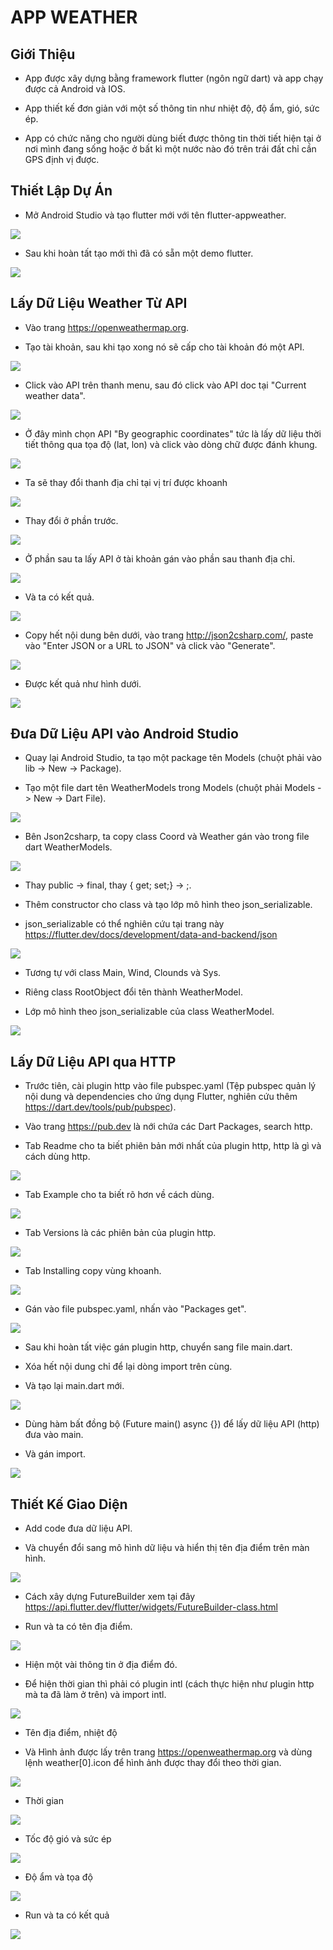 # APP WEATHER

## Giới Thiệu

* App được xây dựng bằng framework flutter (ngôn ngữ dart) và app chạy được cả Android và IOS.

* App thiết kế đơn giản với một số thông tin như nhiệt độ, độ ẩm, gió, sức ép.

* App có chức năng cho người dùng biết được thông tin thời tiết hiện tại ở nơi mình đang sống hoặc ở bất kì một nước nào đó trên trái đất chỉ cần GPS định vị được.

## Thiết Lập Dự Án

* Mở Android Studio và tạo flutter mới với tên flutter-appweather.

<img src= "Images/img-weather1.jpg" />

* Sau khi hoàn tất tạo mới thì đã có sẵn một demo flutter.

<img src= "Images/img-weather2.jpg" />

## Lấy Dữ Liệu Weather Từ API

* Vào trang https://openweathermap.org.

* Tạo tài khoản, sau khi tạo xong nó sẽ cấp cho tài khoản đó một API.

<img src= "Images/img-weather3.jpg" />

* Click vào API trên thanh menu, sau đó click vào API doc tại "Current weather data".

<img src= "Images/img-weather4.jpg" />

* Ở đây mình chọn API "By geographic coordinates" tức là lấy dữ liệu thời tiết thông qua tọa độ (lat, lon) và click vào dòng chữ được đánh khung.

<img src= "Images/img-weather5.jpg" />

* Ta sẽ thay đổi thanh địa chỉ tại vị trí được khoanh

<img src= "Images/img-weather6.jpg" />

* Thay đổi ở phần trước.

<img src= "Images/img-weather7.jpg" />

* Ở phần sau ta lấy API ở tài khoản gán vào phần sau thanh địa chỉ.

<img src= "Images/img-weather8.jpg" />

* Và ta có kết quả.

<img src= "Images/img-weather9.jpg" />

* Copy hết nội dung bên dưới, vào trang http://json2csharp.com/, paste vào "Enter JSON or a URL to JSON" và click vào "Generate".

<img src= "Images/img-weather10.jpg" />

* Được kết quả như hình dưới.

<img src= "Images/img-weather11.jpg" />

## Đưa Dữ Liệu API vào Android Studio

* Quay lại Android Studio, ta tạo một package tên Models (chuột phải vào lib -> New -> Package).

* Tạo một file dart tên WeatherModels trong Models (chuột phải Models -> New -> Dart File).

<img src= "Images/img-weather12.jpg" />

* Bên Json2csharp, ta copy class Coord và Weather gán vào trong file dart WeatherModels.

<img src= "Images/img-weather13.jpg" />

* Thay public -> final, thay { get; set;} -> ;.

* Thêm constructor cho class và tạo lớp mô hình theo json_serializable.

* json_serializable có thể nghiên cứu tại trang này https://flutter.dev/docs/development/data-and-backend/json

<img src= "Images/img-weather14.jpg" />

* Tương tự với class Main, Wind, Clounds và Sys.

* Riêng class RootObject đổi tên thành WeatherModel.

* Lớp mô hình theo json_serializable của class WeatherModel.

<img src= "Images/img-weather15.jpg" />

## Lấy Dữ Liệu API qua HTTP

* Trước tiên, cài plugin http vào file pubspec.yaml (Tệp pubspec quản lý nội dung và dependencies cho ứng dụng Flutter, nghiên cứu thêm https://dart.dev/tools/pub/pubspec).

* Vào trang https://pub.dev là nới chứa các Dart Packages, search http.

* Tab Readme cho ta biết phiên bản mới nhất của plugin http, http là gì và cách dùng http.

<img src= "Images/img-weather16.jpg" />

* Tab Example cho ta biết rõ hơn về cách dùng.

<img src= "Images/img-weather17.jpg" />

* Tab Versions là các phiên bản của plugin http.

<img src= "Images/img-weather18.jpg" />

* Tab Installing copy vùng khoanh.

<img src= "Images/img-weather19.jpg" />

* Gán vào file pubspec.yaml, nhấn vào "Packages get".

<img src= "Images/img-weather20.jpg" />

* Sau khi hoàn tất việc gán plugin http, chuyển sang file main.dart.

* Xóa hết nội dung chỉ để lại dòng import trên cùng.

* Và tạo lại main.dart mới.

<img src= "Images/img-weather21.jpg" />

* Dùng hàm bất đồng bộ (Future<void> main() async {}) để lấy dữ liệu API (http) đưa vào main.

* Và gán import.

<img src= "Images/img-weather22.jpg" />

## Thiết Kế Giao Diện

* Add code đưa dữ liệu API.

* Và chuyển đổi sang mô hình dữ liệu và hiển thị tên địa điểm trên màn hình.

<img src= "Images/img-weather23.jpg" />

* Cách xây dựng FutureBuilder xem tại đây https://api.flutter.dev/flutter/widgets/FutureBuilder-class.html

* Run và ta có tên địa điểm.

<img src= "Images/img-weather25.jpg" />

* Hiện một vài thông tin ở địa điểm đó.

* Để hiện thời gian thì phải có plugin intl (cách thực hiện như plugin http mà ta đã làm ở trên) và import intl.

<img src= "Images/img-weather24.jpg" />

* Tên địa điểm, nhiệt độ

* Và Hình ảnh được lấy trên trang https://openweathermap.org và dùng lệnh weather[0].icon để hình ảnh được thay đổi theo thời gian.

<img src= "Images/img-weather26.jpg" />

* Thời gian

<img src= "Images/img-weather27.jpg" />

* Tốc độ gió và sức ép

<img src= "Images/img-weather28.jpg" />

* Độ ẩm và tọa độ

<img src= "Images/img-weather29.jpg" />

* Run và ta có kết quả

<img src= "Images/img-weather30.jpg" />









